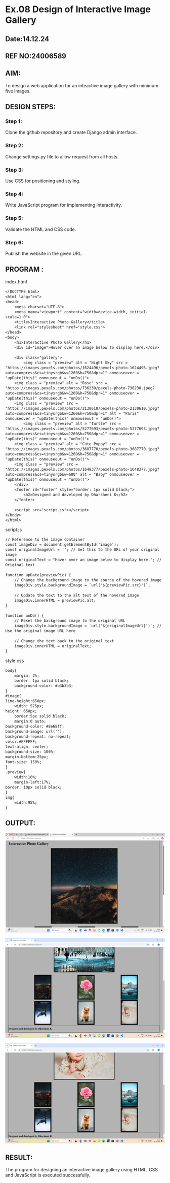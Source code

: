 # Ex.08 Design of Interactive Image Gallery
## Date:14.12.24
## REF NO:24006589

## AIM:
To design a web application for an inteactive image gallery with minimum five images.

## DESIGN STEPS:

### Step 1:
Clone the github repository and create Django admin interface.

### Step 2:
Change settings.py file to allow request from all hosts.

### Step 3:
Use CSS for positioning and styling.

### Step 4:
Write JavaScript program for implementing interactivity.

### Step 5:
Validate the HTML and CSS code.

### Step 6:
Publish the website in the given URL.

## PROGRAM :
index.html
```
<!DOCTYPE html>
<html lang="en">
<head>
    <meta charset="UTF-8">
    <meta name="viewport" content="width=device-width, initial-scale=1.0">
    <title>Interactive Photo Gallery</title>
    <link rel="stylesheet" href="style.css">
</head>
<body>
    <h1>Interactive Photo Gallery</h1>
    <div id="image">Hover over an image below to display here.</div>
    
    <div class="gallery">
        <img class = "preview" alt = "Night Sky" src = "https://images.pexels.com/photos/1624496/pexels-photo-1624496.jpeg?auto=compress&cs=tinysrgb&w=1260&h=750&dpr=1" onmouseover = "upDate(this)" onmouseout = "unDo()">
	<img class = "preview" alt = "Rose" src = "https://images.pexels.com/photos/736230/pexels-photo-736230.jpeg?auto=compress&cs=tinysrgb&w=1260&h=750&dpr=1" onmouseover = "upDate(this)" onmouseout = "unDo()">
	<img class = "preview" src = "https://images.pexels.com/photos/2130610/pexels-photo-2130610.jpeg?auto=compress&cs=tinysrgb&w=1260&h=750&dpr=1" alt = "Paris" onmouseover = "upDate(this)" onmouseout = "unDo()">
        <img class = "preview" alt = "Turtle" src = "https://images.pexels.com/photos/5277693/pexels-photo-5277693.jpeg?auto=compress&cs=tinysrgb&w=1260&h=750&dpr=1" onmouseover = "upDate(this)" onmouseout = "unDo()">
	<img class = "preview" alt = "Cute Puppy" src = "https://images.pexels.com/photos/3687770/pexels-photo-3687770.jpeg?auto=compress&cs=tinysrgb&w=1260&h=750&dpr=1" onmouseover = "upDate(this)" onmouseout = "unDo()">
	<img class = "preview" src = "https://images.pexels.com/photos/1648377/pexels-photo-1648377.jpeg?auto=compress&cs=tinysrgb&w=600" alt = "Baby" onmouseover = "upDate(this)" onmouseout = "unDo()">
    </div>
    <footer id="footer" style="border: 1px solid black;">
        <h2>Designed and developed by Dharsheni K</h2>
    </footer>
    
    <script src="script.js"></script>
</body>
</html>

```
script.js
```
// Reference to the image container
const imageDiv = document.getElementById('image');
const originalImageUrl = ''; // Set this to the URL of your original image
const originalText = "Hover over an image below to display here."; // Original text

function upDate(previewPic) {
    // Change the background image to the source of the hovered image
    imageDiv.style.backgroundImage = `url('${previewPic.src}')`;
    
    // Update the text to the alt text of the hovered image
    imageDiv.innerHTML = previewPic.alt;
}

function unDo() {
    // Reset the background image to the original URL
    imageDiv.style.backgroundImage = `url('${originalImageUrl}')`; // Use the original image URL here
    
    // Change the text back to the original text
    imageDiv.innerHTML = originalText;
}

```
style.css
```
body{
    margin: 2%;
    border: 1px solid black;
    background-color: #b3b3b3;
}
#image{
line-height:650px;
    width: 575px;
height: 650px;
    border:5px solid black;
    margin:0 auto;
background-color: #8e68ff;
background-image: url('');
background-repeat: no-repeat;
color:#FFFFFF;
text-align: center;
background-size: 100%;
margin-bottom:25px;
font-size: 150%;
}
.preview{
    width:10%;
    margin-left:17%;
border: 10px solid black;
}
img{
    width:95%;
}
```
## OUTPUT:
![alt text](img1.png)

![alt text](img2.png)

![alt text](img3.png)
## RESULT:
The program for designing an interactive image gallery using HTML, CSS and JavaScript is executed successfully.

